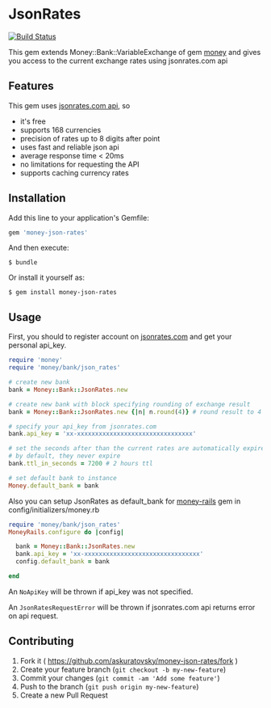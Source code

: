 # JsonRates

[![Build Status](https://travis-ci.org/askuratovsky/money-json-rates.svg?branch=master)](https://travis-ci.org/askuratovsky/money-json-rates)

This gem extends Money::Bank::VariableExchange of gem [money](https://github.com/RubyMoney/money) and gives you access to the current exchange rates using jsonrates.com api

## Features

This gem uses [jsonrates.com api](http://jsonrates.com/), so

- it's free
- supports 168 currencies
- precision of rates up to 8 digits after point
- uses fast and reliable json api
- average response time < 20ms
- no limitations for requesting the API
- supports caching currency rates

## Installation

Add this line to your application's Gemfile:

```ruby
gem 'money-json-rates'
```

And then execute:

    $ bundle

Or install it yourself as:

    $ gem install money-json-rates

## Usage

First, you should to register account on [jsonrates.com](http://jsonrates.com/) and get your personal api_key.

```ruby
require 'money'
require 'money/bank/json_rates'

# create new bank
bank = Money::Bank::JsonRates.new

# create new bank with block specifying rounding of exchange result
bank = Money::Bank::JsonRates.new {|n| n.round(4)} # round result to 4 digits after point

# specify your api_key from jsonrates.com
bank.api_key = 'xx-xxxxxxxxxxxxxxxxxxxxxxxxxxxxxxxx'

# set the seconds after than the current rates are automatically expired
# by default, they never expire
bank.ttl_in_seconds = 7200 # 2 hours ttl

# set default bank to instance
Money.default_bank = bank
```

Also you can setup JsonRates as default_bank for [money-rails](https://github.com/RubyMoney/money-rails) gem in config/initializers/money.rb

```ruby
require 'money/bank/json_rates'
MoneyRails.configure do |config|

  bank = Money::Bank::JsonRates.new
  bank.api_key = 'xx-xxxxxxxxxxxxxxxxxxxxxxxxxxxxxxxx'
  config.default_bank = bank

end
```

An `NoApiKey` will be thrown if api_key was not specified.

An `JsonRatesRequestError` will be thrown if jsonrates.com api returns error on api request.


## Contributing

1. Fork it ( https://github.com/askuratovsky/money-json-rates/fork )
2. Create your feature branch (`git checkout -b my-new-feature`)
3. Commit your changes (`git commit -am 'Add some feature'`)
4. Push to the branch (`git push origin my-new-feature`)
5. Create a new Pull Request
